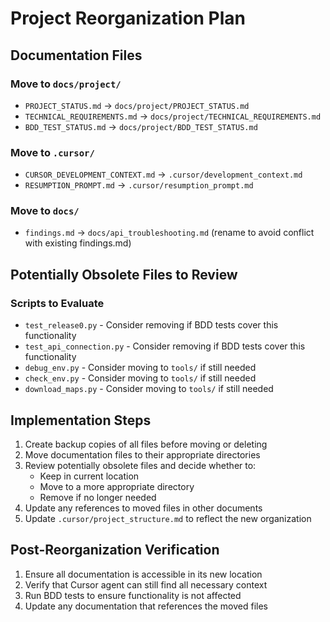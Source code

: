 # Project Reorganization Plan

## Documentation Files

### Move to `docs/project/`
- `PROJECT_STATUS.md` → `docs/project/PROJECT_STATUS.md`
- `TECHNICAL_REQUIREMENTS.md` → `docs/project/TECHNICAL_REQUIREMENTS.md`
- `BDD_TEST_STATUS.md` → `docs/project/BDD_TEST_STATUS.md`

### Move to `.cursor/`
- `CURSOR_DEVELOPMENT_CONTEXT.md` → `.cursor/development_context.md`
- `RESUMPTION_PROMPT.md` → `.cursor/resumption_prompt.md`

### Move to `docs/`
- `findings.md` → `docs/api_troubleshooting.md` (rename to avoid conflict with existing findings.md)

## Potentially Obsolete Files to Review

### Scripts to Evaluate
- `test_release0.py` - Consider removing if BDD tests cover this functionality
- `test_api_connection.py` - Consider removing if BDD tests cover this functionality
- `debug_env.py` - Consider moving to `tools/` if still needed
- `check_env.py` - Consider moving to `tools/` if still needed
- `download_maps.py` - Consider moving to `tools/` if still needed

## Implementation Steps

1. Create backup copies of all files before moving or deleting
2. Move documentation files to their appropriate directories
3. Review potentially obsolete files and decide whether to:
   - Keep in current location
   - Move to a more appropriate directory
   - Remove if no longer needed
4. Update any references to moved files in other documents
5. Update `.cursor/project_structure.md` to reflect the new organization

## Post-Reorganization Verification

1. Ensure all documentation is accessible in its new location
2. Verify that Cursor agent can still find all necessary context
3. Run BDD tests to ensure functionality is not affected
4. Update any documentation that references the moved files
